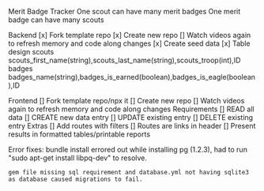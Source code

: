 Merit Badge Tracker
    One scout can have many merit badges
    One merit badge can have many scouts

Backend
	[x] Fork template repo
	[x] Create new repo
    [] Watch videos again to refresh memory and code along changes
	[x] Create seed data
    [x] Table design
        scouts
            scouts_first_name(string),scouts_last_name(string),scouts_troop(int),ID
        badges
            badges_name(string),badges_is_earned(boolean),badges_is_eagle(boolean),ID


Frontend
	[] Fork template repo/npx it
	[] Create new repo
    [] Watch videos again to refresh memory and code along changes
    Requirements
	    [] READ all data
	    [] CREATE new data entry
	    [] UPDATE existing entry
	    [] DELETE existing entry
    Extras
        [] Add routes with filters
		[] Routes are links in header
		[] Present results in formatted tables/printable reports

Error fixes:
    bundle install errored out while installing pg (1.2.3), had to run "sudo apt-get install libpq-dev" to resolve.

    gem file missing sql requirement and database.yml not having sqlite3 as database caused migrations to fail.
